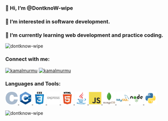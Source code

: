 <h3 align="left">👋 Hi, I’m @DontknoW-wipe</h3>
<h3 align="left">👀 I’m interested in software development.</h3>
<h3 align="left">🌱 I’m currently learning web development and practice coding.</h3>
<p align="left"> <img src="https://komarev.com/ghpvc/?username=dontknow-wipe&label=Profile%20views&color=0e75b6&style=flat" alt="dontknow-wipe" /> </p>

<h3 align="left">Connect with me:</h3>
<p align="left">
<a href="https://www.codechef.com/users/kamalmurmu" target="blank"><img align="center" src="https://cdn.jsdelivr.net/npm/simple-icons@3.1.0/icons/codechef.svg" alt="kamalmurmu" height="30" width="40" /></a>
<a href="https://www.leetcode.com/kamalmurmu" target="blank"><img align="center" src="https://cdn.jsdelivr.net/npm/simple-icons@3.0.1/icons/leetcode.svg" alt="kamalmurmu" height="30" width="40" /></a>
</p>

<h3 align="left">Languages and Tools:</h3>
<p align="left"> <a href="https://www.cprogramming.com/" target="_blank"> <img src="https://raw.githubusercontent.com/devicons/devicon/master/icons/c/c-original.svg" alt="c" width="40" height="40"/> </a> <a href="https://www.w3schools.com/cpp/" target="_blank"> <img src="https://raw.githubusercontent.com/devicons/devicon/master/icons/cplusplus/cplusplus-original.svg" alt="cplusplus" width="40" height="40"/> </a> <a href="https://www.w3schools.com/css/" target="_blank"> <img src="https://raw.githubusercontent.com/devicons/devicon/master/icons/css3/css3-original-wordmark.svg" alt="css3" width="40" height="40"/> </a> <a href="https://expressjs.com" target="_blank"> <img src="https://raw.githubusercontent.com/devicons/devicon/master/icons/express/express-original-wordmark.svg" alt="express" width="40" height="40"/> </a> <a href="https://www.w3.org/html/" target="_blank"> <img src="https://raw.githubusercontent.com/devicons/devicon/master/icons/html5/html5-original-wordmark.svg" alt="html5" width="40" height="40"/> </a> <a href="https://www.java.com" target="_blank"> <img src="https://raw.githubusercontent.com/devicons/devicon/master/icons/java/java-original.svg" alt="java" width="40" height="40"/> </a> <a href="https://developer.mozilla.org/en-US/docs/Web/JavaScript" target="_blank"> <img src="https://raw.githubusercontent.com/devicons/devicon/master/icons/javascript/javascript-original.svg" alt="javascript" width="40" height="40"/> </a> <a href="https://www.mongodb.com/" target="_blank"> <img src="https://raw.githubusercontent.com/devicons/devicon/master/icons/mongodb/mongodb-original-wordmark.svg" alt="mongodb" width="40" height="40"/> </a> <a href="https://www.mysql.com/" target="_blank"> <img src="https://raw.githubusercontent.com/devicons/devicon/master/icons/mysql/mysql-original-wordmark.svg" alt="mysql" width="40" height="40"/> </a> <a href="https://nodejs.org" target="_blank"> <img src="https://raw.githubusercontent.com/devicons/devicon/master/icons/nodejs/nodejs-original-wordmark.svg" alt="nodejs" width="40" height="40"/> </a> <a href="https://www.python.org" target="_blank"> <img src="https://raw.githubusercontent.com/devicons/devicon/master/icons/python/python-original.svg" alt="python" width="40" height="40"/> </a> </p>

<p><img align="center" src="https://github-readme-stats.vercel.app/api/top-langs?username=dontknow-wipe&show_icons=true&locale=en&layout=compact" alt="dontknow-wipe" /></p>

